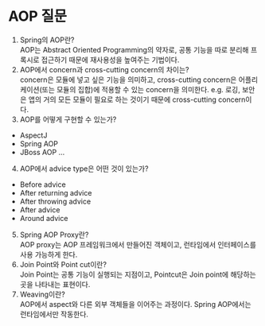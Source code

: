 # AOP 질문  
1. Spring의 AOP란?  
AOP는 Abstract Oriented Programming의 약자로, 공통 기능을 따로 분리해 프록시로 접근하기 때문에 재사용성을 높여주는 기법이다.    
2. AOP에서 concern과 cross-cutting concern의 차이는?  
concern은 모듈에 넣고 싶은 기능을 의미하고, cross-cutting concern은 어플리케이션(또는 모듈의 집합)에 적용할 수 있는 concern을 의미한다.
  e.g. 로깅, 보안은 앱의 거의 모든 모듈이 필요로 하는 것이기 때문에 cross-cutting concern이다.  
3. AOP를 어떻게 구현할 수 있는가?
  * AspectJ
  * Spring AOP
  * JBoss AOP ...
  4. AOP에서 advice type은 어떤 것이 있는가?
  * Before advice
  * After returning advice
  * After throwing advice
  * After advice
  * Around advice
  5. Spring AOP Proxy란?  
  AOP proxy는 AOP 프레임워크에서 만들어진 객체이고, 런타임에서 인터페이스를 사용 가능하게 한다.   
  6. Join Point와 Point cut이란?  
  Join Point는 공통 기능이 실행되는 지점이고, Pointcut은 Join point에 해당하는 곳을 나타내는 표현이다.
  7. Weaving이란?  
  AOP에서 aspect와 다른 외부 객체들을 이어주는 과정이다. Spring AOP에서는 런타임에서만 작동한다.  
  
